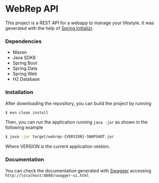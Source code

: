 # WebRep API

This project is a REST API for a webapp to manage your lifestyle.
It was generated with the help of [Spring Initializr].

### Dependencies
- Maven
- Java SDK8
- Spring Boot
- Spring Data
- Spring Web
- H2 Database

### Installation

After downloading the repository, you can build the project by running

```sh
$ mvn clean install
```

Then, you can run the application running `java -jar` as shown in the following example

```sh
$ java -jar target/webrep-{VERSION}-SNAPSHOT.jar
```

Where VERSION is the current application vestion.
### Documentation

You can check the documentation generated with [Swagger] accessing `http://localhost:8080/swagger-ui.html`

   [Spring Initializr]: <https://start.spring.io/>
   [Swagger]: <https://swagger.io/>
   
